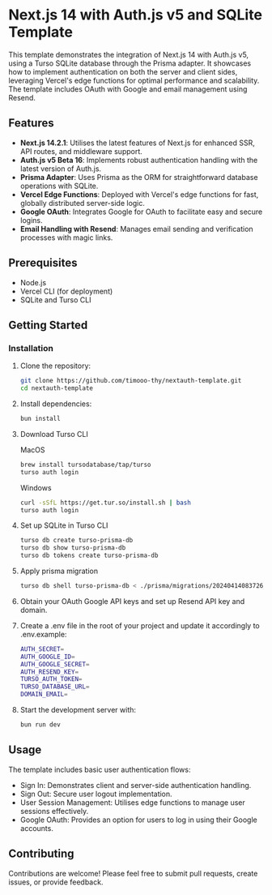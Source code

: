 # Next.js 14 with Auth.js v5 and SQLite Template

This template demonstrates the integration of Next.js 14 with Auth.js v5, using a Turso SQLite database through the Prisma adapter. It showcases how to implement authentication on both the server and client sides, leveraging Vercel's edge functions for optimal performance and scalability. The template includes OAuth with Google and email management using Resend.

## Features

- **Next.js 14.2.1**: Utilises the latest features of Next.js for enhanced SSR, API routes, and middleware support.
- **Auth.js v5 Beta 16**: Implements robust authentication handling with the latest version of Auth.js.
- **Prisma Adapter**: Uses Prisma as the ORM for straightforward database operations with SQLite.
- **Vercel Edge Functions**: Deployed with Vercel's edge functions for fast, globally distributed server-side logic.
- **Google OAuth**: Integrates Google for OAuth to facilitate easy and secure logins.
- **Email Handling with Resend**: Manages email sending and verification processes with magic links.

## Prerequisites

- Node.js
- Vercel CLI (for deployment)
- SQLite and Turso CLI

## Getting Started

### Installation

1. Clone the repository:
   ```bash
   git clone https://github.com/timooo-thy/nextauth-template.git
   cd nextauth-template
2. Install dependencies:
   ```bash
   bun install
3. Download Turso CLI

   MacOS
   ```bash
   brew install tursodatabase/tap/turso
   turso auth login
   ```
   Windows
   ```bash
   curl -sSfL https://get.tur.so/install.sh | bash
   turso auth login
   ```
   
3. Set up SQLite in Turso CLI 
   ```bash
   turso db create turso-prisma-db
   turso db show turso-prisma-db
   turso db tokens create turso-prisma-db
4. Apply prisma migration
   ```bash
   turso db shell turso-prisma-db < ./prisma/migrations/20240414083726_init/migration.sql
5. Obtain your OAuth Google API keys and set up Resend API key and domain.
6. Create a .env file in the root of your project and update it accordingly to .env.example:
   ```bash
   AUTH_SECRET=
   AUTH_GOOGLE_ID=
   AUTH_GOOGLE_SECRET=
   AUTH_RESEND_KEY=
   TURSO_AUTH_TOKEN=
   TURSO_DATABASE_URL=
   DOMAIN_EMAIL=
7. Start the development server with:
   ```bash
   bun run dev

## Usage
The template includes basic user authentication flows:

- Sign In: Demonstrates client and server-side authentication handling.
- Sign Out: Secure user logout implementation.
- User Session Management: Utilises edge functions to manage user sessions effectively.
- Google OAuth: Provides an option for users to log in using their Google accounts.
   
## Contributing
Contributions are welcome! Please feel free to submit pull requests, create issues, or provide feedback.

   

